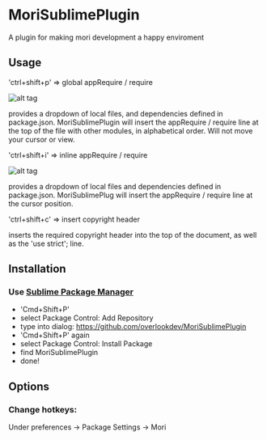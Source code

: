 # MoriSublimePlugin
A plugin for making mori development a happy enviroment

## Usage
'ctrl+shift+p' => global appRequire / require

![alt tag](https://raw.githubusercontent.com/overlookdev/MoriSublimePlugin/master/images/ctrlShiftP.gif)

provides a dropdown of local files, and dependencies defined in package.json.
MoriSublimePlugin will insert the appRequire / require line at the top of the file with other modules, in alphabetical order.
Will not move your cursor or view.

'ctrl+shift+i' => inline appRequire / require

![alt tag](https://raw.githubusercontent.com/overlookdev/MoriSublimePlugin/master/images/ctrlShiftI.gif)

provides a dropdown of local files and dependencies defined in package.json.
MoriSublimePlug will insert the appRequire / require line at the cursor position.

'ctrl+shift+c' => insert copyright header

inserts the required copyright header into the top of the document, as well as the 'use strict'; line.

## Installation
### Use [Sublime Package Manager](http://wbond.net/sublime_packages/package_control)

* 'Cmd+Shift+P'
* select Package Control: Add Repository
* type into dialog: https://github.com/overlookdev/MoriSublimePlugin
* 'Cmd+Shift+P' again
* select Package Control: Install Package
* find MoriSublimePlugin
* done!

## Options
### Change hotkeys:
Under preferences -> Package Settings -> Mori

